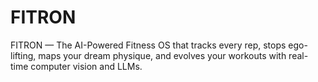 # FITRON
 FITRON — The AI-Powered Fitness OS that tracks every rep, stops ego-lifting, maps your dream physique, and evolves your workouts with real-time computer vision and LLMs.
